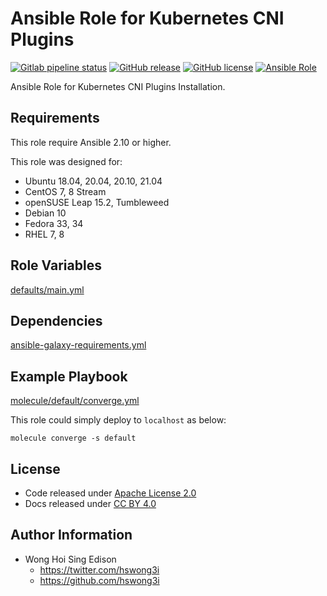 # Ansible Role for Kubernetes CNI Plugins

[![Gitlab pipeline status](https://img.shields.io/gitlab/pipeline/alvistack/ansible-role-cni_plugins/master)](https://gitlab.com/alvistack/ansible-role-cni_plugins/-/pipelines)
[![GitHub release](https://img.shields.io/github/release/alvistack/ansible-role-cni_plugins.svg)](https://github.com/alvistack/ansible-role-cni_plugins/releases)
[![GitHub license](https://img.shields.io/github/license/alvistack/ansible-role-cni_plugins.svg)](https://github.com/alvistack/ansible-role-cni_plugins/blob/master/LICENSE)
[![Ansible Role](https://img.shields.io/badge/galaxy-alvistack.cni_plugins-blue.svg)](https://galaxy.ansible.com/alvistack/cni_plugins)

Ansible Role for Kubernetes CNI Plugins Installation.

## Requirements

This role require Ansible 2.10 or higher.

This role was designed for:

  - Ubuntu 18.04, 20.04, 20.10, 21.04
  - CentOS 7, 8 Stream
  - openSUSE Leap 15.2, Tumbleweed
  - Debian 10
  - Fedora 33, 34
  - RHEL 7, 8

## Role Variables

[defaults/main.yml](defaults/main.yml)

## Dependencies

[ansible-galaxy-requirements.yml](ansible-galaxy-requirements.yml)

## Example Playbook

[molecule/default/converge.yml](molecule/default/converge.yml)

This role could simply deploy to `localhost` as below:

    molecule converge -s default

## License

  - Code released under [Apache License 2.0](LICENSE)
  - Docs released under [CC BY 4.0](http://creativecommons.org/licenses/by/4.0/)

## Author Information

  - Wong Hoi Sing Edison
      - <https://twitter.com/hswong3i>
      - <https://github.com/hswong3i>
